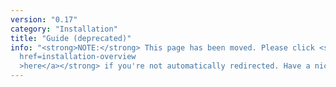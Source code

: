 ```yaml
---
version: "0.17"
category: "Installation"
title: "Guide (deprecated)"
info: "<strong>NOTE:</strong> This page has been moved. Please click <strong><a
  href=installation-overview
  >here</a></strong> if you're not automatically redirected. Have a nice day!"
---
```


<meta http-equiv="refresh" content="1;url=installation-overview">
